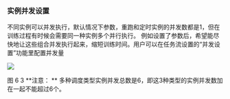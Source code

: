 ### 实例并发设置
不同实例可以并发执行，默认情况下参数，重跑和定时实例的并发数都是1，但在训练过程有时候会需要同一种实例多个并行执行。 例如设置了参数后，希望能尽快地让这些组合并发执行起来，缩短训练时间。用户可以在任务流设置的“并发设置”功能里配置并发量

 <img src="./manual/drivecontrol.png"/>   

图  6 3
**注意： **
	多种调度类型实例并发总数是6，即这3种类型的实例并发数加在一起不能超过6个。

